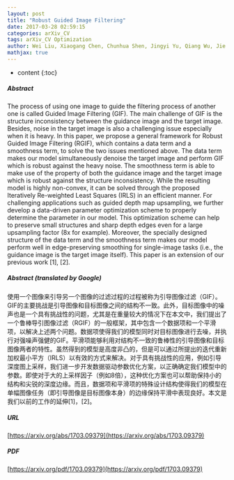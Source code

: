 ```yaml
---
layout: post
title: "Robust Guided Image Filtering"
date: 2017-03-28 02:59:15
categories: arXiv_CV
tags: arXiv_CV Optimization
author: Wei Liu, Xiaogang Chen, Chunhua Shen, Jingyi Yu, Qiang Wu, Jie Yang
mathjax: true
---
```


* content
{:toc}

##### Abstract
The process of using one image to guide the filtering process of another one is called Guided Image Filtering (GIF). The main challenge of GIF is the structure inconsistency between the guidance image and the target image. Besides, noise in the target image is also a challenging issue especially when it is heavy. In this paper, we propose a general framework for Robust Guided Image Filtering (RGIF), which contains a data term and a smoothness term, to solve the two issues mentioned above. The data term makes our model simultaneously denoise the target image and perform GIF which is robust against the heavy noise. The smoothness term is able to make use of the property of both the guidance image and the target image which is robust against the structure inconsistency. While the resulting model is highly non-convex, it can be solved through the proposed Iteratively Re-weighted Least Squares (IRLS) in an efficient manner. For challenging applications such as guided depth map upsampling, we further develop a data-driven parameter optimization scheme to properly determine the parameter in our model. This optimization scheme can help to preserve small structures and sharp depth edges even for a large upsampling factor (8x for example). Moreover, the specially designed structure of the data term and the smoothness term makes our model perform well in edge-preserving smoothing for single-image tasks (i.e., the guidance image is the target image itself). This paper is an extension of our previous work [1], [2].

##### Abstract (translated by Google)
使用一个图像来引导另一个图像的过滤过程的过程被称为引导图像过滤（GIF）。 GIF的主要挑战是引导图像和目标图像之间的结构不一致。此外，目标图像中的噪声也是一个具有挑战性的问题，尤其是在重量较大的情况下在本文中，我们提出了一个鲁棒导引图像过滤（RGIF）的一般框架，其中包含一个数据项和一个平滑项，以解决上述两个问题。数据项使得我们的模型同时对目标图像进行去噪，并执行对强噪声强健的GIF。平滑项能够利用对结构不一致的鲁棒性的引导图像和目标图像两者的特性。虽然得到的模型是高度非凸的，但是可以通过所提出的迭代重新加权最小平方（IRLS）以有效的方式来解决。对于具有挑战性的应用，例如引导深度图上采样，我们进一步开发数据驱动参数优化方案，以正确确定我们模型中的参数。即使对于大的上采样因子（例如8倍），这种优化方案也可以帮助保持小的结构和尖锐的深度边缘。而且，数据项和平滑项的特殊设计结构使得我们的模型在单幅图像任务（即引导图像是目标图像本身）的边缘保持平滑中表现良好。本文是我们以前的工作的延伸[1]，[2]。

##### URL
[https://arxiv.org/abs/1703.09379](https://arxiv.org/abs/1703.09379)

##### PDF
[https://arxiv.org/pdf/1703.09379](https://arxiv.org/pdf/1703.09379)

